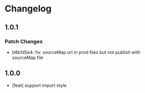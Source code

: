 # Changelog

## 1.0.1

### Patch Changes

- b8b1d5e4: fix: sourceMap url in prod files but not publish with sourceMap file

## 1.0.0

- [feat] support import style
